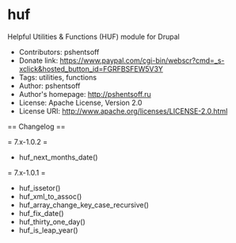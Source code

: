 huf
===

Helpful Utilities &amp; Functions (HUF) module for Drupal

- Contributors: pshentsoff
- Donate link: https://www.paypal.com/cgi-bin/webscr?cmd=_s-xclick&hosted_button_id=FGRFBSFEW5V3Y
- Tags: utilities, functions
- Author: pshentsoff
- Author's homepage: http://pshentsoff.ru
- License: Apache License, Version 2.0
- License URI: http://www.apache.org/licenses/LICENSE-2.0.html

== Changelog ==

= 7.x-1.0.2 =
  - huf_next_months_date()

= 7.x-1.0.1 =
  - huf_issetor()
  - huf_xml_to_assoc()
  - huf_array_change_key_case_recursive()
  - huf_fix_date()
  - huf_thirty_one_day()
  - huf_is_leap_year()

